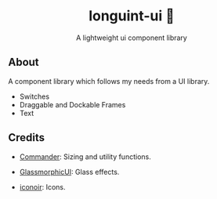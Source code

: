 <div align="center">
  <h1>longuint-ui 🧩</h1>

  <p>
    A lightweight ui component library
  </p>

</div>

## About

A component library which follows my needs from a UI library.

- Switches
- Draggable and Dockable Frames
- Text

## Credits

- [Commander](https://github.com/paradoxuum/commander): Sizing and utility functions.

- [GlassmorphicUI](https://github.com/sasial-dev/GlassmorphicUI): Glass effects.

- [iconoir](https://iconoir.com/): Icons.